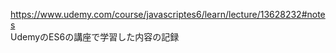 https://www.udemy.com/course/javascriptes6/learn/lecture/13628232#notes<br>
UdemyのES6の講座で学習した内容の記録

